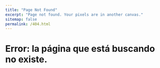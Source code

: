 ```yaml
---
title: "Page Not Found"
excerpt: "Page not found. Your pixels are in another canvas."
sitemap: false
permalink: /404.html
---
```


# Error: la página que está buscando no existe.

<div>
<style>
img, #quote, #comment-dog {
  display: block;
  margin-left: auto;
  margin-right: auto;
}
#author {
  float: right;
}
</style>


<div id="comment-dog"></div>
<div id="dog"></div>
<br/>
<div id="quote"></div>
<div id="author"></div>


<script type="text/javascript">

/*
  https://docs.thedogapi.com/ 
*/
const URL = 'https://api.thedogapi.com/v1/images/search';

(async function() {
  try {
    
    // DOG
    let divTitle = document.getElementById("comment-dog");
    
    let divdog = document.getElementById("dog");
    let response = await fetch(URL, {
       headers: {
       'x-api-key': "live_uU5KwmYPtbhD1PuCkiVHQrZIshj39LsYUXNk0ncRxwjwZxo49oOKWw7cpzLkwaC3"
       }
    });
    let dog = await response.json();  
    let img = document.createElement("img");
    let title = document.createElement("h2");
    title.innerText = "Aquí tienes la bonita imagen de un perrito";   
    divTitle.append(title);
    img.src = dog[0].url;
    divdog.appendChild(img);   

    // QUOTE
    const quoteDiv = document.getElementById("quote");
    const authorDiv = document.getElementById("author");
    
    const quoteRes = await fetch('https://api.quotable.io/random');
    const data = await quoteRes.json();
    quoteDiv.innerHTML = `<h2>${data.content}</h2>`;
    authorDiv.innerHTML = `<h3>—${data.author}</h3>`;
    
  }
  catch(e) { 
    console.log(e);
  }
})();
</script>

</div>
